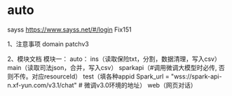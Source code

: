 # auto

sayss https://www.sayss.net/#/login
Fix151

1、注意事项
domain patchv3


2、模块文档
模块一：
auto：
 ins（读取保险txt，分割，数据清理，写入csv）
main（读取司法json，合并，写入csv）
sparkapi（#调用微调大模型时必传, 否则不传。对应resourceId）
test（填各种appid Spark_url = "wss://spark-api-n.xf-yun.com/v3.1/chat"  # 微调v3.0环境的地址）
web（网页对话）
